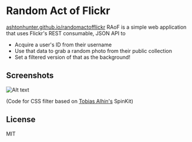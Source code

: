 # Random Act of Flickr

[ashtonhunter.github.io/randomactofflickr](https://ashtonhunter.github.io/randomactofflickr)
RAoF is a simple web application that uses Flickr's REST consumable, JSON API to

  - Acquire a user's ID from their username
  - Use that data to grab a random photo from their public collection
  - Set a filtered version of that as the background!

## Screenshots 

![Alt text](https://raw.githubusercontent.com/ashtonhunter/randomactofflickr/gh-pages/assets/screenshot.png "Screenshot of Landing Page")


(Code for CSS filter based on [Tobias Alhin's](https://github.com/tobiasahlin) SpinKit)

## License
MIT
